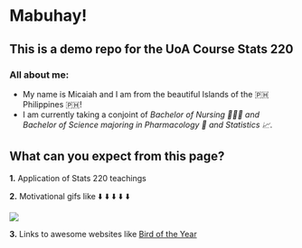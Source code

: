 # Mabuhay!

## This is a demo repo for the UoA Course Stats 220

### All about me:

* My name is Micaiah and I am from the beautiful Islands of the 🇵🇭 Philippines 🇵🇭! 
* I am currently taking a conjoint of *Bachelor of Nursing 👩🏻‍⚕️ and Bachelor of Science majoring in Pharmacology 💊 and Statistics 📈*. 


## What can you expect from this page?

<!--- numbered list  --->
**1.** Application of Stats 220 teachings

**2.** Motivational gifs like  ⬇️ ⬇️ ⬇️ ⬇️ ⬇️



![](https://i.pinimg.com/originals/7f/cd/80/7fcd80f2effb799caf0e6497321f535e.gif) 



**3.** Links to awesome websites like [Bird of the Year](https://www.birdoftheyear.org.nz/)
